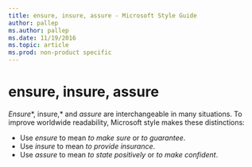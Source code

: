 ```yaml
---
title: ensure, insure, assure - Microsoft Style Guide
author: pallep
ms.author: pallep
ms.date: 11/19/2016
ms.topic: article
ms.prod: non-product specific
---
```


# ensure, insure, assure

*Ensure**, insure,* and *assure* are interchangeable in many situations. To improve worldwide readability, Microsoft style makes these distinctions:

  - Use *ensure* to mean *to make sure* or *to guarantee*. 
  - Use *insure* to mean *to provide insurance*. 
  - Use *assure* to mean *to state positively* or *to make confident*. 
